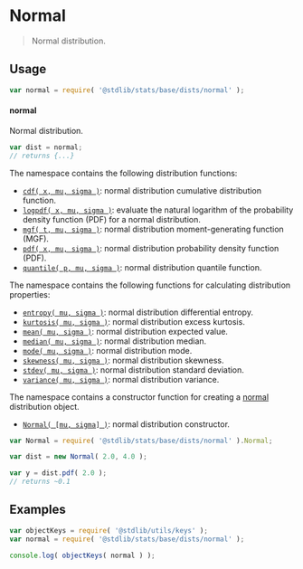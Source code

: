 <!--

@license Apache-2.0

Copyright (c) 2018 The Stdlib Authors.

Licensed under the Apache License, Version 2.0 (the "License");
you may not use this file except in compliance with the License.
You may obtain a copy of the License at

   http://www.apache.org/licenses/LICENSE-2.0

Unless required by applicable law or agreed to in writing, software
distributed under the License is distributed on an "AS IS" BASIS,
WITHOUT WARRANTIES OR CONDITIONS OF ANY KIND, either express or implied.
See the License for the specific language governing permissions and
limitations under the License.

-->

# Normal

> Normal distribution.

<section class="usage">

## Usage

```javascript
var normal = require( '@stdlib/stats/base/dists/normal' );
```

#### normal

Normal distribution.

```javascript
var dist = normal;
// returns {...}
```

The namespace contains the following distribution functions:

<!-- <toc pattern="*+(cdf|pdf|mgf|quantile)*"> -->

<div class="namespace-toc">

-   <span class="signature">[`cdf( x, mu, sigma )`][@stdlib/stats/base/dists/normal/cdf]</span><span class="delimiter">: </span><span class="description">normal distribution cumulative distribution function.</span>
-   <span class="signature">[`logpdf( x, mu, sigma )`][@stdlib/stats/base/dists/normal/logpdf]</span><span class="delimiter">: </span><span class="description">evaluate the natural logarithm of the probability density function (PDF) for a normal distribution.</span>
-   <span class="signature">[`mgf( t, mu, sigma )`][@stdlib/stats/base/dists/normal/mgf]</span><span class="delimiter">: </span><span class="description">normal distribution moment-generating function (MGF).</span>
-   <span class="signature">[`pdf( x, mu, sigma )`][@stdlib/stats/base/dists/normal/pdf]</span><span class="delimiter">: </span><span class="description">normal distribution probability density function (PDF).</span>
-   <span class="signature">[`quantile( p, mu, sigma )`][@stdlib/stats/base/dists/normal/quantile]</span><span class="delimiter">: </span><span class="description">normal distribution quantile function.</span>

</div>

<!-- </toc> -->

The namespace contains the following functions for calculating distribution properties:

<!-- <toc pattern="*+(entropy|kurtosis|mean|median|mode|skewness|stdev|variance)*"> -->

<div class="namespace-toc">

-   <span class="signature">[`entropy( mu, sigma )`][@stdlib/stats/base/dists/normal/entropy]</span><span class="delimiter">: </span><span class="description">normal distribution differential entropy.</span>
-   <span class="signature">[`kurtosis( mu, sigma )`][@stdlib/stats/base/dists/normal/kurtosis]</span><span class="delimiter">: </span><span class="description">normal distribution excess kurtosis.</span>
-   <span class="signature">[`mean( mu, sigma )`][@stdlib/stats/base/dists/normal/mean]</span><span class="delimiter">: </span><span class="description">normal distribution expected value.</span>
-   <span class="signature">[`median( mu, sigma )`][@stdlib/stats/base/dists/normal/median]</span><span class="delimiter">: </span><span class="description">normal distribution median.</span>
-   <span class="signature">[`mode( mu, sigma )`][@stdlib/stats/base/dists/normal/mode]</span><span class="delimiter">: </span><span class="description">normal distribution mode.</span>
-   <span class="signature">[`skewness( mu, sigma )`][@stdlib/stats/base/dists/normal/skewness]</span><span class="delimiter">: </span><span class="description">normal distribution skewness.</span>
-   <span class="signature">[`stdev( mu, sigma )`][@stdlib/stats/base/dists/normal/stdev]</span><span class="delimiter">: </span><span class="description">normal distribution standard deviation.</span>
-   <span class="signature">[`variance( mu, sigma )`][@stdlib/stats/base/dists/normal/variance]</span><span class="delimiter">: </span><span class="description">normal distribution variance.</span>

</div>

<!-- </toc> -->

The namespace contains a constructor function for creating a [normal][normal-distribution] distribution object.

<!-- <toc pattern="*ctor*"> -->

<div class="namespace-toc">

-   <span class="signature">[`Normal( [mu, sigma] )`][@stdlib/stats/base/dists/normal/ctor]</span><span class="delimiter">: </span><span class="description">normal distribution constructor.</span>

</div>

<!-- </toc> -->

```javascript
var Normal = require( '@stdlib/stats/base/dists/normal' ).Normal;

var dist = new Normal( 2.0, 4.0 );

var y = dist.pdf( 2.0 );
// returns ~0.1
```

</section>

<!-- /.usage -->

<section class="examples">

## Examples

<!-- TODO: better examples -->

<!-- eslint no-undef: "error" -->

```javascript
var objectKeys = require( '@stdlib/utils/keys' );
var normal = require( '@stdlib/stats/base/dists/normal' );

console.log( objectKeys( normal ) );
```

</section>

<!-- /.examples -->

<section class="links">

[normal-distribution]: https://en.wikipedia.org/wiki/Normal_distribution

<!-- <toc-links> -->

[@stdlib/stats/base/dists/normal/ctor]: https://github.com/stdlib-js/stdlib/tree/develop/lib/node_modules/%40stdlib/stats/base/dists/normal/ctor

[@stdlib/stats/base/dists/normal/entropy]: https://github.com/stdlib-js/stdlib/tree/develop/lib/node_modules/%40stdlib/stats/base/dists/normal/entropy

[@stdlib/stats/base/dists/normal/kurtosis]: https://github.com/stdlib-js/stdlib/tree/develop/lib/node_modules/%40stdlib/stats/base/dists/normal/kurtosis

[@stdlib/stats/base/dists/normal/mean]: https://github.com/stdlib-js/stdlib/tree/develop/lib/node_modules/%40stdlib/stats/base/dists/normal/mean

[@stdlib/stats/base/dists/normal/median]: https://github.com/stdlib-js/stdlib/tree/develop/lib/node_modules/%40stdlib/stats/base/dists/normal/median

[@stdlib/stats/base/dists/normal/mode]: https://github.com/stdlib-js/stdlib/tree/develop/lib/node_modules/%40stdlib/stats/base/dists/normal/mode

[@stdlib/stats/base/dists/normal/skewness]: https://github.com/stdlib-js/stdlib/tree/develop/lib/node_modules/%40stdlib/stats/base/dists/normal/skewness

[@stdlib/stats/base/dists/normal/stdev]: https://github.com/stdlib-js/stdlib/tree/develop/lib/node_modules/%40stdlib/stats/base/dists/normal/stdev

[@stdlib/stats/base/dists/normal/variance]: https://github.com/stdlib-js/stdlib/tree/develop/lib/node_modules/%40stdlib/stats/base/dists/normal/variance

[@stdlib/stats/base/dists/normal/cdf]: https://github.com/stdlib-js/stdlib/tree/develop/lib/node_modules/%40stdlib/stats/base/dists/normal/cdf

[@stdlib/stats/base/dists/normal/logpdf]: https://github.com/stdlib-js/stdlib/tree/develop/lib/node_modules/%40stdlib/stats/base/dists/normal/logpdf

[@stdlib/stats/base/dists/normal/mgf]: https://github.com/stdlib-js/stdlib/tree/develop/lib/node_modules/%40stdlib/stats/base/dists/normal/mgf

[@stdlib/stats/base/dists/normal/pdf]: https://github.com/stdlib-js/stdlib/tree/develop/lib/node_modules/%40stdlib/stats/base/dists/normal/pdf

[@stdlib/stats/base/dists/normal/quantile]: https://github.com/stdlib-js/stdlib/tree/develop/lib/node_modules/%40stdlib/stats/base/dists/normal/quantile

<!-- </toc-links> -->

</section>

<!-- /.links -->
